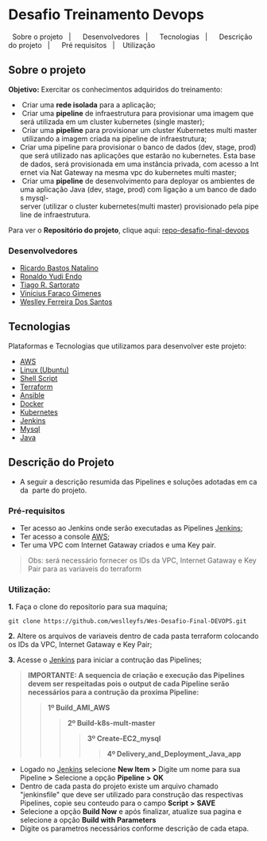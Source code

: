 # Desafio Treinamento Devops
</h3>
<p align="center">
  <a href="#sobreoprojeto">Sobre o projeto</a>&nbsp;&nbsp;&nbsp;|&nbsp;&nbsp;&nbsp;
  <a href="#desenvolvedores">Desenvolvedores</a>&nbsp;&nbsp;&nbsp;|&nbsp;&nbsp;&nbsp;
  <a href="#tecnologias">Tecnologias</a>&nbsp;&nbsp;&nbsp;|&nbsp;&nbsp;&nbsp;
  <a href="#descricaodoprojeto">Descrição do projeto</a>&nbsp;&nbsp;&nbsp;|&nbsp;&nbsp;&nbsp;
  <a href="#prerequisitos">Pré requisitos</a>&nbsp;&nbsp;&nbsp;|&nbsp;&nbsp;&nbsp;
<a href="#utilizacao">Utilização</a>
</p>

## Sobre o projeto

**Objetivo:** Exercitar os conhecimentos adquiridos do treinamento:

-  Criar uma **rede isolada** para a aplicação;
-  Criar uma **pipeline** de infraestrutura para provisionar uma imagem que será utilizada em um cluster kubernetes (single master);
-  Criar uma **pipeline** para provisionar um cluster Kubernetes multi master utilizando a imagem criada na pipeline de infraestrutura;
- Criar uma pipeline para provisionar o banco de dados (dev, stage, prod) que será utilizado nas aplicações que estarão no kubernetes. Esta base de dados, será provisionada em uma instância privada, com acesso a Internet via Nat Gateway na mesma vpc do kubernetes multi master;
-  Criar uma **pipeline** de desenvolvimento para deployar os ambientes de uma aplicação Java (dev, stage, prod) com ligação a um banco de dados mysql-server (utilizar o cluster kubernetes(multi master) provisionado pela pipeline de infraestrutura.
  
Para ver o **Repositório do projeto**, clique aqui: [repo-desafio-final-devops](https://github.com/weslleyfs/Wes-Desafio-Final-Devops)</br>

### Desenvolvedores

- [Ricardo Bastos Natalino](https://github.com/)
- [Ronaldo Yudi Endo](https://github.com/ryudik)
- [Tiago R. Sartorato](https://github.com/tgosartorato)
- [Vinicius Faraco Gimenes](https://github.com/vinigim)
- [Weslley Ferreira Dos Santos](https://github.com/weslleyfs)

## Tecnologias

Plataformas e Tecnologias que utilizamos para desenvolver este projeto:

- [AWS](https://aws.amazon.com/)
- [Linux (Ubuntu)](https://ubuntu.com/)
- [Shell Script](https://www.gnu.org/software/bash/)
- [Terraform](https://www.terraform.io/)
- [Ansible](https://www.ansible.com/)
- [Docker](https://www.docker.com/)
- [Kubernetes](https://kubernetes.io/)
- [Jenkins](https://www.jenkins.io/)
- [Mysql](https://www.mysql.com//)
- [Java](https://www.java.com/)

## Descrição do Projeto

  - A seguir a descrição resumida das Pipelines e soluções adotadas em cada  parte do projeto.
  
### Pré-requisitos

- Ter acesso ao Jenkins onde serão executadas as Pipelines [Jenkins](http://18.230.108.101:8080/);
- Ter acesso a console [AWS](https://console.aws.amazon.com/console/home?nc2=h_ct&src=header-signin);
- Ter uma VPC com Internet Gataway criados e uma Key pair.
> Obs: será necessário fornecer os IDs da VPC, Internet Gataway e Key Pair para as variaveis do terraform

### Utilização:

**1.** Faça o clone do repositorio para sua maquina;

~~~~
git clone https://github.com/weslleyfs/Wes-Desafio-Final-DEVOPS.git
~~~~

**2.** Altere os arquivos de variaveis dentro de cada pasta terraform colocando os IDs da VPC, Internet Gataway e Key Pair;

**3.** Acesse o [Jenkins](http://18.230.108.101:8080/) para iniciar a contrução das Pipelines;

> **IMPORTANTE: A sequencia de criação e execução das Pipelines devem ser respeitadas pois o output de cada Pipeline serão necessários para a contrução da proxima Pipeline:**
>> **1º Build_AMI_AWS**
>>> **2º Build-k8s-mult-master**
>>>> **3º Create-EC2_mysql**
>>>>> **4º Delivery_and_Deployment_Java_app**


* Logado no [Jenkins](http://18.230.108.101:8080/) selecione **New Item** **>** Digite um nome para sua Pipeline **>** Selecione a opção **Pipeline** **>** **OK**
* Dentro de cada pasta do projeto existe um arquivo chamado "jenkinsfile" que deve ser utilizado para construção das respectivas Pipelines, copie seu conteudo para o campo **Script** **>** **SAVE**
* Selecione a opção **Build Now** e após finalizar, atualize sua pagina e selecione a opção **Build with Parameters**
* Digite os parametros necessários conforme descrição de cada etapa.